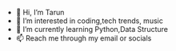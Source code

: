 - 👋 Hi, I’m Tarun
- 👀 I’m interested in coding,tech trends, music
- 🌱 I’m currently learning Python,Data Structure
- 📫 Reach me through my email or socials

<!---
Noxbolt/Noxbolt is a ✨ special ✨ repository because its `README.md` (this file) appears on your GitHub profile.
You can click the Preview link to take a look at your changes.
--->
